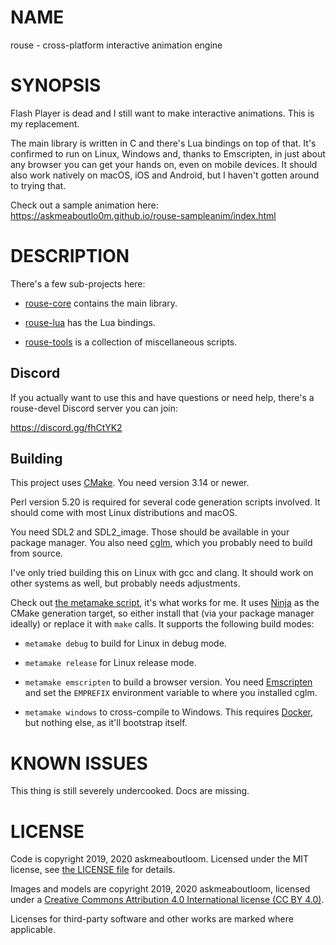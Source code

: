 # NAME

rouse - cross-platform interactive animation engine

# SYNOPSIS

Flash Player is dead and I still want to make interactive animations. This is my replacement.

The main library is written in C and there's Lua bindings on top of that. It's confirmed to run on Linux, Windows and, thanks to Emscripten, in just about any browser you can get your hands on, even on mobile devices. It should also work natively on macOS, iOS and Android, but I haven't gotten around to trying that.

Check out a sample animation here: <https://askmeaboutlo0m.github.io/rouse-sampleanim/index.html>

# DESCRIPTION

There's a few sub-projects here:

* [rouse-core](rouse-core) contains the main library.

* [rouse-lua](rouse-lua) has the Lua bindings.

* [rouse-tools](rouse-tools) is a collection of miscellaneous scripts.

## Discord

If you actually want to use this and have questions or need help, there's a rouse-devel Discord server you can join:

<https://discord.gg/fhCtYK2>

## Building

This project uses [CMake](https://cmake.org/). You need version 3.14 or newer.

Perl version 5.20 is required for several code generation scripts involved. It should come with most Linux distributions and macOS.

You need SDL2 and SDL2\_image. Those should be available in your package manager. You also need [cglm](https://github.com/recp/cglm), which you probably need to build from source.

I've only tried building this on Linux with gcc and clang. It should work on other systems as well, but probably needs adjustments.

Check out [the metamake script](metamake), it's what works for me. It uses [Ninja](https://ninja-build.org/) as the CMake generation target, so either install that (via your package manager ideally) or replace it with `make` calls. It supports the following build modes:

* `metamake debug` to build for Linux in debug mode.

* `metamake release` for Linux release mode.

* `metamake emscripten` to build a browser version. You need [Emscripten](https://emscripten.org/) and set the `EMPREFIX` environment variable to where you installed cglm.

* `metamake windows` to cross-compile to Windows. This requires [Docker](https://www.docker.com/), but nothing else, as it'll bootstrap itself.

# KNOWN ISSUES

This thing is still severely undercooked. Docs are missing.

# LICENSE

Code is copyright 2019, 2020 askmeaboutloom. Licensed under the MIT license, see [the LICENSE file](LICENSE) for details.

Images and models are copyright 2019, 2020 askmeaboutloom, licensed under a [Creative Commons Attribution 4.0 International license (CC BY 4.0)](https://creativecommons.org/licenses/by/4.0/).

Licenses for third-party software and other works are marked where applicable.
